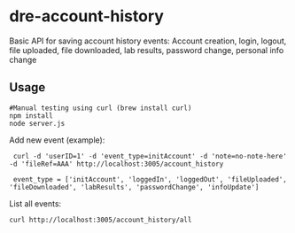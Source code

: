 # dre-account-history
Basic API for saving account history events: Account creation, login, logout, file uploaded, file downloaded, lab results, password change, personal info change

## Usage

```
#Manual testing using curl (brew install curl)
npm install
node server.js
```

Add new event (example):
```
 curl -d 'userID=1' -d 'event_type=initAccount' -d 'note=no-note-here' -d 'fileRef=AAA' http://localhost:3005/account_history

 event_type = ['initAccount', 'loggedIn', 'loggedOut', 'fileUploaded', 'fileDownloaded', 'labResults', 'passwordChange', 'infoUpdate']
```

List all events:
```
curl http://localhost:3005/account_history/all
```
